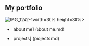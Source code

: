 ## My portfolio
![IMG_1242-1](https://github.com/KlaraSvobodova/English-for-designers/assets/152971101/d1e0e856-40da-4e43-a428-501c0d070355)width=30% height=30%>

- [about me] (about me.md)

- [projects] (projects.md)
